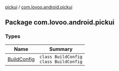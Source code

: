 [pickui](../index.md) / [com.lovoo.android.pickui](./index.md)

## Package com.lovoo.android.pickui

### Types

| Name | Summary |
|---|---|
| [BuildConfig](-build-config/index.md) | `class BuildConfig`<br>`class BuildConfig` |
